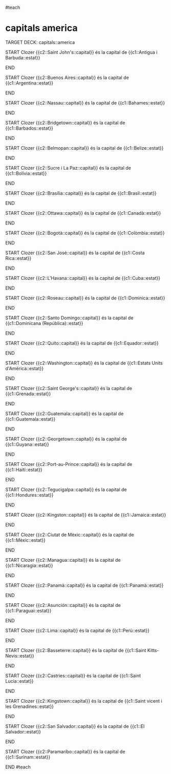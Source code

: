 #teach 

# capitals america

TARGET DECK: capitals::america

START
Clozer
{{c2::Saint John's::capital}} és la capital de {{c1::Antigua i Barbuda::estat}}	
<!--ID: 1633884842552-->
END

START
Clozer
{{c2::Buenos Aires::capital}} és la capital de {{c1::Argentina::estat}}	
<!--ID: 1633884842568-->
END

START
Clozer
{{c2::Nassau::capital}} és la capital de {{c1::Bahames::estat}}	
<!--ID: 1633884842577-->
END

START
Clozer
{{c2::Bridgetown::capital}} és la capital de {{c1::Barbados::estat}}	
<!--ID: 1633884842585-->
END

START
Clozer
{{c2::Belmopan::capital}} és la capital de {{c1::Belize::estat}}	
<!--ID: 1633884842590-->
END

START
Clozer
{{c2::Sucre i La Paz::capital}} és la capital de {{c1::Bolívia::estat}}	
<!--ID: 1633884842596-->
END

START
Clozer
{{c2::Brasília::capital}} és la capital de {{c1::Brasil::estat}}	
<!--ID: 1633884842601-->
END

START
Clozer
{{c2::Ottawa::capital}} és la capital de {{c1::Canadà::estat}}	
<!--ID: 1633884842606-->
END

START
Clozer
{{c2::Bogotà::capital}} és la capital de {{c1::Colòmbia::estat}}	
<!--ID: 1633884842612-->
END

START
Clozer
{{c2::San José::capital}} és la capital de {{c1::Costa Rica::estat}}	
<!--ID: 1633884842617-->
END

START
Clozer
{{c2::L'Havana::capital}} és la capital de {{c1::Cuba::estat}}	
<!--ID: 1633884842622-->
END

START
Clozer
{{c2::Roseau::capital}} és la capital de {{c1::Dominica::estat}}	
<!--ID: 1633884842628-->
END

START
Clozer
{{c2::Santo Domingo::capital}} és la capital de {{c1::Dominicana (República)::estat}}	
<!--ID: 1633884842633-->
END

START
Clozer
{{c2::Quito::capital}} és la capital de {{c1::Equador::estat}}	
<!--ID: 1633884842638-->
END

START
Clozer
{{c2::Washington::capital}} és la capital de {{c1::Estats Units d'Amèrica::estat}}	
<!--ID: 1633884842643-->
END

START
Clozer
{{c2::Saint George's::capital}} és la capital de {{c1::Grenada::estat}}	
<!--ID: 1633884842649-->
END

START
Clozer
{{c2::Guatemala::capital}} és la capital de {{c1::Guatemala::estat}}	
<!--ID: 1633884842654-->
END

START
Clozer
{{c2::Georgetown::capital}} és la capital de {{c1::Guyana::estat}}	
<!--ID: 1633884842659-->
END

START
Clozer
{{c2::Port-au-Prince::capital}} és la capital de {{c1::Haití::estat}}	
<!--ID: 1633884842664-->
END

START
Clozer
{{c2::Tegucigalpa::capital}} és la capital de {{c1::Hondures::estat}}	
<!--ID: 1633884842669-->
END

START
Clozer
{{c2::Kingston::capital}} és la capital de {{c1::Jamaica::estat}}	
<!--ID: 1633884842675-->
END

START
Clozer
{{c2::Ciutat de Mèxic::capital}} és la capital de {{c1::Mèxic::estat}}	
<!--ID: 1633884842680-->
END

START
Clozer
{{c2::Managua::capital}} és la capital de {{c1::Nicaragia::estat}}	
<!--ID: 1633884842685-->
END

START
Clozer
{{c2::Panamà::capital}} és la capital de {{c1::Panamà::estat}}	
<!--ID: 1633884842691-->
END

START
Clozer
{{c2::Asunción::capital}} és la capital de {{c1::Paraguai::estat}}	
<!--ID: 1633884842696-->
END

START
Clozer
{{c2::Lima::capital}} és la capital de {{c1::Perú::estat}}	
<!--ID: 1633884842701-->
END

START
Clozer
{{c2::Basseterre::capital}} és la capital de {{c1::Saint Kitts-Nevis::estat}}	
<!--ID: 1633884842707-->
END

START
Clozer
{{c2::Castries::capital}} és la capital de {{c1::Saint Lucia::estat}}	
<!--ID: 1633884842712-->
END

START
Clozer
{{c2::Kingstown::capital}} és la capital de {{c1::Saint vicent i les Grenadines::estat}}	
<!--ID: 1633884842718-->
END

START
Clozer
{{c2::San Salvador::capital}} és la capital de {{c1::El Salvador::estat}}	
<!--ID: 1633884842723-->
END

START
Clozer
{{c2::Paramaribo::capital}} és la capital de {{c1::Surinam::estat}}	
<!--ID: 1633884842729-->
END
#teach